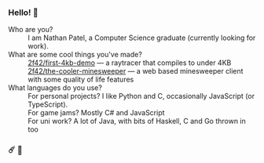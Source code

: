 ### Hello! 👋

<dl>
    <dt>Who are you?</dt>
    <dd>I am Nathan Patel, a Computer Science graduate (currently looking for work).</dd>
    <dt>What are some cool things you've made?</dt>
    <dd>
        <a href="https://github.com/2f42/first-4kb-demo">2f42/first-4kb-demo</a> &mdash;
        a raytracer that compiles to under 4KB<br />
        <a href="https://github.com/2f42/the-cooler-minesweeper">2f42/the-cooler-minesweeper</a> &mdash;
        a web based minesweeper client with some quality of life features
    </dd>
    <dt>What languages do you use?</dt>
    <dd>
        For personal projects? I like Python and C, occasionally JavaScript (or TypeScript).<br />
        For game jams? Mostly C# and JavaScript<br />
        For uni work? A lot of Java, with bits of Haskell, C and Go thrown in too
    </dd>
</dl>

### ☄️ 🧅
